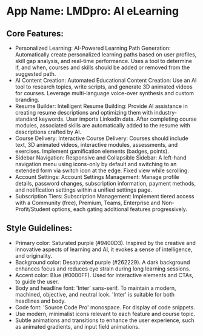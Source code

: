 # **App Name**: LMDpro: AI eLearning

## Core Features:

- Personalized Learning: AI-Powered Learning Path Generation: Automatically create personalized learning paths based on user profiles, skill gap analysis, and real-time performance.  Uses a tool to determine if, and when, courses and skills should be added or removed from the suggested path.
- AI Content Creation: Automated Educational Content Creation:  Use an AI tool to research topics, write scripts, and generate 3D animated videos for courses. Leverage multi-language voice-over synthesis and custom branding.
- Resume Builder: Intelligent Resume Building: Provide AI assistance in creating resume descriptions and optimizing them with industry-standard keywords.  User imports LinkedIn data. After completing course modules, associated skills are automatically added to the resume with descriptions crafted by AI.
- Course Delivery: Interactive Course Delivery: Courses should include text, 3D animated videos, interactive modules, assessments, and exercises. Implement gamification elements (badges, points).
- Sidebar Navigation: Responsive and Collapsible Sidebar:  A left-hand navigation menu using icons-only by default and switching to an extended form via switch icon at the edge. Fixed view while scrolling.
- Account Settings: Account Settings Management: Manage profile details, password changes, subscription information, payment methods, and notification settings within a unified settings page.
- Subscription Tiers: Subscription Management: Implement tiered access with a Community (free), Premium, Teams, Enterprise and Non-Profit/Student options, each gating additional features progressively.

## Style Guidelines:

- Primary color: Saturated purple (#9400D3). Inspired by the creative and innovative aspects of learning and AI, it evokes a sense of intelligence, and originality.
- Background color: Desaturated purple (#262229).  A dark background enhances focus and reduces eye strain during long learning sessions.
- Accent color: Blue (#0000FF). Used for interactive elements and CTAs, to guide the user.
- Body and headline font: 'Inter' sans-serif. To maintain a modern, machined, objective, and neutral look. 'Inter' is suitable for both headlines and body.
- Code font: 'Source Code Pro' monospace.  For display of code snippets.
- Use modern, minimalist icons relevant to each feature and course topic.
- Subtle animations and transitions to enhance the user experience, such as animated gradients, and input field animations.